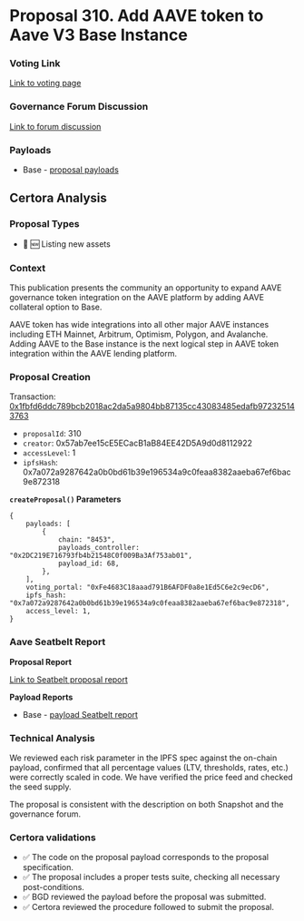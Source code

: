# Proposal 310. Add AAVE token to Aave V3 Base Instance

### Voting Link
[Link to voting page](https://vote.onaave.com/proposal/?proposalId=310)

### Governance Forum Discussion
[Link to forum discussion](https://governance.aave.com/t/arfc-add-aave-token-to-aave-v3-base-instance/21105)

### Payloads

* Base - [proposal payloads](https://basescan.org/address/0x8B703005e5618B13D9C6397Deea82C18C7b4525c)



## Certora Analysis

### Proposal Types

* :gem: :new: Listing new assets

### Context
This publication presents the community an opportunity to expand AAVE governance token integration on the AAVE platform by adding AAVE collateral option to Base.

AAVE token has wide integrations into all other major AAVE instances including ETH Mainnet, Arbitrum, Optimism, Polygon, and Avalanche. Adding AAVE to the Base instance is the next logical step in AAVE token integration within the AAVE lending platform.

### Proposal Creation
Transaction: [0x1fbfd6ddc789bcb2018ac2da5a9804bb87135cc43083485edafb972325143763](https://etherscan.io/tx/0x1fbfd6ddc789bcb2018ac2da5a9804bb87135cc43083485edafb972325143763)
- `proposalId`: 310
- `creator`: 0x57ab7ee15cE5ECacB1aB84EE42D5A9d0d8112922
- `accessLevel`: 1
- `ipfsHash`: 0x7a072a9287642a0b0bd61b39e196534a9c0feaa8382aaeba67ef6bac9e872318

**`createProposal()` Parameters**
```
{
    payloads: [
        {
            chain: "8453",
            payloads_controller: "0x2DC219E716793fb4b21548C0f009Ba3Af753ab01",
            payload_id: 68,
        },
    ],
    voting_portal: "0xFe4683C18aaad791B6AFDF0a8e1Ed5C6e2c9ecD6",
    ipfs_hash: "0x7a072a9287642a0b0bd61b39e196534a9c0feaa8382aaeba67ef6bac9e872318",
    access_level: 1,
}
```

### Aave Seatbelt Report
**Proposal Report**

[Link to Seatbelt proposal report](https://github.com/bgd-labs/seatbelt-gov-v3/blob/main/reports/proposals/310.md)

**Payload Reports**

* Base - [payload Seatbelt report](https://github.com/bgd-labs/seatbelt-gov-v3/blob/main/reports/payloads/8453/0x2DC219E716793fb4b21548C0f009Ba3Af753ab01/68.md)


### Technical Analysis
We reviewed each risk parameter in the IPFS spec against the on-chain payload, confirmed that all percentage values (LTV, thresholds, rates, etc.) were correctly scaled in code. We have verified the price feed and checked the seed supply.

The proposal is consistent with the description on both Snapshot and the governance forum.

### Certora validations
* :white_check_mark: The code on the proposal payload corresponds to the proposal specification.
* :white_check_mark: The proposal includes a proper tests suite, checking all necessary post-conditions.
* :white_check_mark: BGD reviewed the payload before the proposal was submitted.
* :white_check_mark: Certora reviewed the procedure followed to submit the proposal.